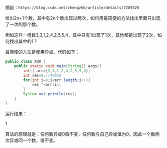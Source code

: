 摘自：`https://blog.csdn.net/zhengzhb/article/details/7289325`

给出2n+1个数，其中有2n个数出现过两次，如何用最简便的方法找出里面只出现了一次的那个数。

例如这样一组数3,3,1,2,4,2,5,5,4，其中只有1出现了1次，其他都是出现了2次，如何找出其中的1？

最简便的方法是使用异或，代码如下：

```java
public class XOR {
	public static void main(String[] args){
	    int[] arr={3,3,1,2,4,2,5,5,4};
	    int res=0;//初始值 
	    for(int i=0;i<arr.length;i++){
	        res ^=arr[i];
	    }
	    System.out.println(res);
	}
}
```



运行结果：

1

算法的原理就是：任何数异或0值不变，任何数与自己异或值为0。因此一个数两次异或同一个数，值不变。

